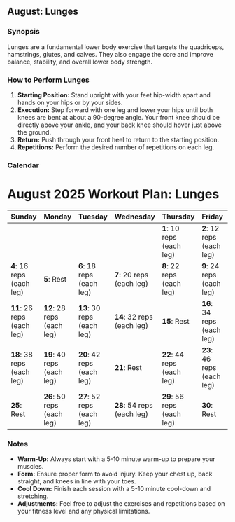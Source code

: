 ## August: Lunges

### Synopsis
Lunges are a fundamental lower body exercise that targets the quadriceps, hamstrings, glutes, and calves. They also engage the core and improve balance, stability, and overall lower body strength.

### How to Perform Lunges
1. **Starting Position:** Stand upright with your feet hip-width apart and hands on your hips or by your sides.
2. **Execution:** Step forward with one leg and lower your hips until both knees are bent at about a 90-degree angle. Your front knee should be directly above your ankle, and your back knee should hover just above the ground.
3. **Return:** Push through your front heel to return to the starting position.
4. **Repetitions:** Perform the desired number of repetitions on each leg.

### Calendar

# August 2025 Workout Plan: Lunges

| Sunday         | Monday         | Tuesday        | Wednesday      | Thursday       | Friday         | Saturday       |
|----------------|----------------|----------------|----------------|----------------|----------------|----------------|
|                |                |                |                | **1**: 10 reps (each leg) | **2**: 12 reps (each leg) | **3**: 14 reps (each leg) |
| **4**: 16 reps (each leg) | **5**: Rest | **6**: 18 reps (each leg) | **7**: 20 reps (each leg) | **8**: 22 reps (each leg) | **9**: 24 reps (each leg) | **10**: Rest |
| **11**: 26 reps (each leg) | **12**: 28 reps (each leg) | **13**: 30 reps (each leg) | **14**: 32 reps (each leg) | **15**: Rest | **16**: 34 reps (each leg) | **17**: 36 reps (each leg) |
| **18**: 38 reps (each leg) | **19**: 40 reps (each leg) | **20**: 42 reps (each leg) | **21**: Rest | **22**: 44 reps (each leg) | **23**: 46 reps (each leg) | **24**: 48 reps (each leg) |
| **25**: Rest | **26**: 50 reps (each leg) | **27**: 52 reps (each leg) | **28**: 54 reps (each leg) | **29**: 56 reps (each leg) | **30**: Rest | **31**: 58 reps (each leg) |

### Notes
- **Warm-Up:** Always start with a 5-10 minute warm-up to prepare your muscles.
- **Form:** Ensure proper form to avoid injury. Keep your chest up, back straight, and knees in line with your toes.
- **Cool Down:** Finish each session with a 5-10 minute cool-down and stretching.
- **Adjustments:** Feel free to adjust the exercises and repetitions based on your fitness level and any physical limitations.